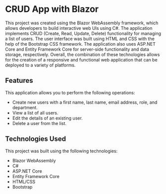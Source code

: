<h1>CRUD App with Blazor</h1>
This project was created using the Blazor WebAssembly framework, which allows developers to build interactive web UIs using C#. The application implements CRUD (Create, Read, Update, Delete) functionality for managing a list of users. The user interface was built using HTML and CSS with the help of the Bootstrap CSS framework. The application also uses ASP.NET Core and Entity Framework Core for server-side functionality and data storage, respectively. Overall, the combination of these technologies allows for the creation of a responsive and functional web application that can be deployed to a variety of platforms.

<h2>Features</h2>

This application allows you to perform the following operations:

- Create new users with a first name, last name, email address, role, and department.
- View a list of all users.
- Edit the details of an existing user.
- Delete a user from the list.

<h2>Technologies Used</h2>

This project was built using the following technologies:

- Blazor WebAssembly
- C#
- ASP.NET Core
- Entity Framework Core
- HTML/CSS
- Bootstrap
